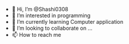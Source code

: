 - 👋 Hi, I’m @Shashi0308
- 👀 I’m interested in programming 
- 🌱 I’m currently learning  Computer application
- 💞️ I’m looking to collaborate on ...
- 📫 How to reach me 

<!---
Shashi0308/Shashi0308 is a ✨ special ✨ repository because its `README.md` (this file) appears on your GitHub profile.
You can click the Preview link to take a look at your changes.
--->
